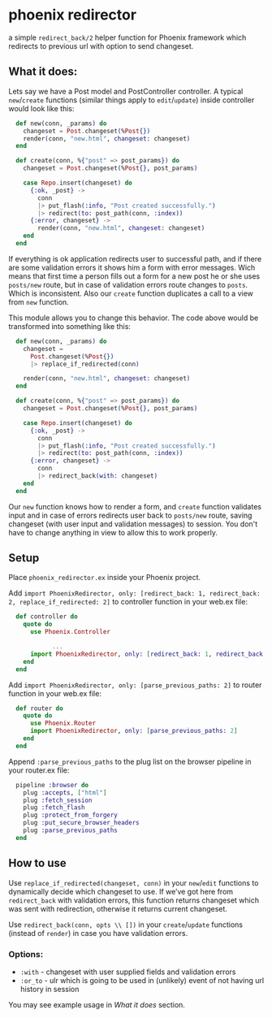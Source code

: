 # phoenix redirector
a simple `redirect_back/2` helper function for Phoenix framework which redirects to previous url with option to send changeset.

## What it does:

Lets say we have a Post model and PostController controller. A typical `new`/`create` functions (similar things apply to `edit`/`update`) inside  controller would look like this:

```elixir
  def new(conn, _params) do
    changeset = Post.changeset(%Post{})
    render(conn, "new.html", changeset: changeset)
  end

  def create(conn, %{"post" => post_params}) do
    changeset = Post.changeset(%Post{}, post_params)

    case Repo.insert(changeset) do
      {:ok, _post} ->
        conn
        |> put_flash(:info, "Post created successfully.")
        |> redirect(to: post_path(conn, :index))
      {:error, changeset} ->
        render(conn, "new.html", changeset: changeset)
    end
  end
```

If everything is ok application redirects user to successful path, and if there are some validation errors it shows him a form with error messages. Wich means that first time a person fills out a form for a new post he or she uses `posts/new` route, but in case of validation errors route changes to `posts`. Which is inconsistent. Also our `create` function duplicates a call to a view from `new` function.

This module allows you to change this behavior. The code above would be transformed into something like this:

```elixir
  def new(conn, _params) do
    changeset = 
      Post.changeset(%Post{})
      |> replace_if_redirected(conn)

    render(conn, "new.html", changeset: changeset)
  end

  def create(conn, %{"post" => post_params}) do
    changeset = Post.changeset(%Post{}, post_params)

    case Repo.insert(changeset) do
      {:ok, _post} ->
        conn
        |> put_flash(:info, "Post created successfully.")
        |> redirect(to: post_path(conn, :index))
      {:error, changeset} ->
        conn
        |> redirect_back(with: changeset)
    end
  end
```

Our `new` function knows how to render a form, and `create` function validates input and in case of errors redirects user back to `posts/new` route, saving changeset (with user input and validation messages) to session. You don't have to change anything in view to allow this to work properly.

## Setup

Place `phoenix_redirector.ex` inside your Phoenix project. 

Add `import PhoenixRedirector, only: [redirect_back: 1, redirect_back: 2, replace_if_redirected: 2]` to controller function in your web.ex file:

```elixir
  def controller do
    quote do
      use Phoenix.Controller

			...
      import PhoenixRedirector, only: [redirect_back: 1, redirect_back: 2, replace_if_redirected: 2]
    end
  end
```

Add `import PhoenixRedirector, only: [parse_previous_paths: 2]` to router function in your web.ex file:

```elixir
  def router do
    quote do
      use Phoenix.Router
      import PhoenixRedirector, only: [parse_previous_paths: 2]
    end
  end
```

Append `:parse_previous_paths` to the plug list on the browser pipeline in your router.ex file:

```elixir
  pipeline :browser do
    plug :accepts, ["html"]
    plug :fetch_session
    plug :fetch_flash
    plug :protect_from_forgery
    plug :put_secure_browser_headers
    plug :parse_previous_paths
  end
```

## How to use

Use `replace_if_redirected(changeset, conn)` in your `new`/`edit` functions to dynamically decide which changeset to use. If we’ve got here from `redirect_back` with validation errors, this function returns changeset which was sent with redirection, otherwise it returns current changeset. 

Use `redirect_back(conn, opts \\ [])` in your `create`/`update` functions (instead of `render`) in case you have validation errors. 

### Options: 
* `:with` - changeset with user supplied fields and validation errors
* `:or_to` - ulr which is going to be used in (unlikely) event of not having url history in session 

You may see example usage in *What it does* section.